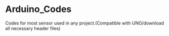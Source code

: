 # Arduino_Codes
Codes for most sensor used in any project.(Compatible with UNO/download all necessary header files)
